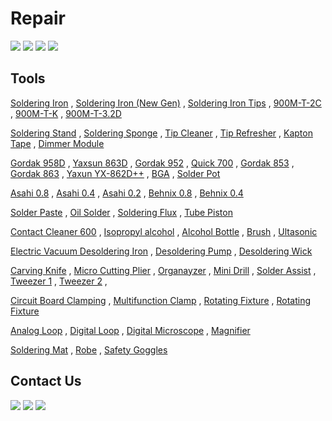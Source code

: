 # Repair

[![](https://img.shields.io/badge/Repair-VC97-Green)](https://youtu.be/h5BaUcLpn8E)
[![](https://img.shields.io/badge/Repair-LED_Bulb-Green)](https://youtu.be/wHrkd33FlMY)
[![](https://img.shields.io/badge/Repair-VC97_EEPROM_IC-Green)](https://youtu.be/gtcGRJrS7b0)
[![](https://img.shields.io/badge/Repair-Soldering_Tools-Green)](https://youtu.be/6Y1DflvL5zI)

Tools
-------------
[Soldering Iron](https://eshop.eca.ir/%D9%87%D9%88%DB%8C%D9%87-%D9%87%DB%8C%D8%AA%D8%B1-%D9%88-%D9%88%D8%A7%D9%86-%D9%82%D9%84%D8%B9/16964-%D9%87%D9%88%DB%8C%D9%87-%D8%B3%D8%B1%D8%A7%D9%85%DB%8C%DA%A9%DB%8C-40-%D9%88%D8%A7%D8%AA-%D9%85%D8%A7%D8%B1%DA%A9-tni-u-%D9%85%D8%AF%D9%84-tu-093c.html 'هویه سرامیکی 40 وات با نوک قابل تعویض') ,
[Soldering Iron (New Gen)](https://www.asangsm.com/product/%d9%87%d9%88%db%8c%d9%87-%d8%af%d9%88%d9%82%d9%84%d9%88-sugun-t1602/ 'نسل جدید هویه، با قابلیت رسیدن به دمای تنظیم شده در حدود 2 ثانیه+') ,
[Soldering Iron Tips](https://www.digikala.com/product/dkp-11218677/%D9%86%D9%88%DA%A9-%D9%87%D9%88%DB%8C%D9%87-40-%D9%88%D8%A7%D8%AA-%D9%85%D8%AF%D9%84-%D8%AD%D9%85%D8%A7%D9%85-%D9%82%D9%84%D8%B9-%DA%A9%D8%AF-pv630/ 'نوک هویه معمولی برای قلع اندود کردن') , 
[900M-T-2C](https://asrtools.com/product/mechanic-lead-free-solder-tip-900m-t-2c-mcn300/ 'نوک هویه سرامیکی، مناسب لحیم کاری اس ام دی') , 
[900M-T-K](https://gpgsm.ir/product/%d9%86%d9%88%da%a9-%d9%87%d9%88%db%8c%d9%87-%d8%b3%d8%b1%d8%aa%d8%ae%d8%aa-%da%a9%db%8c%d8%a7%d9%86%d9%84%db%8c-0-3/ 'نوک هویه سرامیکی، مناسب لحیم کاری اس ام دی و دیپ') , 
[900M-T-3.2D](https://testiran.com/product/%d9%86%d9%88%da%a9-%d9%87%d9%88%db%8c%d9%87-%d8%b3%d8%b1%d8%aa%d8%ae%d8%aa-%d8%aa%d8%a7%db%8c%d9%88%d8%a7%d9%86%db%8c-xytronic-xy-b05/ 'نوک هویه سرامیکی، مناسب لحیم کاری اس ام دی و دیپ')

[Soldering Stand](https://asrtools.com/product/soldering-stand-somo-sm-103/ ' با قابلیت نصب سیم لحیمپایه هویه') , 
[Soldering Sponge](https://asrtools.com/product/geb3550-soldering-iron-cleaning-sponge/ 'اسفنج پاک کننده نوک هویه') , 
[Tip Cleaner](https://asrtools.com/product/%d9%be%d8%a7%da%a9-%da%a9%d9%86%d9%86%d8%af%d9%87-%d9%86%d9%88%da%a9-%d9%87%d9%88%db%8c%d9%87-%db%8c%d8%a7%da%a9%d8%b3%d9%88%d9%86-%d9%85%d8%af%d9%84-yx-b3/ 'پاک کننده سیمی نوک هویه') , 
[Tip Refresher](https://asrtools.com/product/sn-sn-tr-15-tip-refresher-lead-free/ 'احیا کننده نوک هویه') , 
[Kapton Tape](https://asrtools.com/product/kapton-tape-bga-high-temperature-heat-resistant-polyimide-pcb-bga-wave-soldering-20mm/ 'چسب نواری نسوز') , 
[Dimmer Module](https://eshop.eca.ir/%D8%AF%DB%8C%D9%85%D8%B1%D9%87%D8%A7%DB%8C-dc-%D9%88-ac/8292-%D8%AF%DB%8C%D9%85%D8%B1-2-%DA%A9%DB%8C%D9%84%D9%88%D9%88%D8%A7%D8%AA-scr-%D9%88%D9%84%D8%AA%D8%A7%DA%98-220-%D9%88%D9%84%D8%AA-ac.html 'ماژول دیمر')

[Gordak 958D](https://sun7shop.ir/product/gordak-958d/ 'هیتر هوای گرم') , 
[Yaxsun 863D](https://www.asangsm.com/product/%D9%87%DB%8C%D8%AA%D8%B1-%DB%8C%D8%A7%DA%A9%D8%B3%D9%88%D9%86-yx-863d/ 'هیتر مادون قرمز') , 
[Gordak 952](https://asrtools.com/product/soldering-system-gordak-model-952/ 'استیشن دو کاره، هویه و هیتر') , 
[Quick 700](https://asrtools.com/product/rework-station-quick-700/ 'استیشن دو کاره، هویه و هیتر') , 
[Gordak 853](https://asrtools.com/product/gordak-853-digital-preheater-station/ 'پری هیتر') ,
[Gordak 863](https://asrtools.com/product/gordak-863-3-in-1-station/ 'استیشن سه کاره، هویه، هیتر بادی، پری هیتر') , 
[Yaxun YX-862D++](https://testiran.com/product/%D9%87%DB%8C%D8%AA%D8%B1-%D9%87%D9%88%DB%8C%D9%87-%D9%84%DB%8C%D8%B2%D8%B1%DB%8C-4%DA%A9%D8%A7%D8%B1%D9%87-%DB%8C%D8%A7%DA%A9%D8%B3%D9%88%D9%86-%D9%85%D8%AF%D9%84-yaxun-yx-862d/ 'استیشن چهار کاره، هویه، هیتر بادی، هیتر مادون قرمز، پری هیتر') , 
[BGA](https://shop.tamiraat.com/product/zm-r6200-bga/ 'ماشین BGA') , 
[Solder Pot](https://asrtools.com/product/solder-pot-swdt-11c-100w-3840mm-200-480c/ 'وان قلع')

[Asahi 0.8](https://lionelectronic.ir/products/3553-%D8%B3%DB%8C%D9%85-%D9%82%D9%84%D8%B9-%28100g%29WC63B08G 'سیم لحیم 0.8 آساهی') , 
[Asahi 0.4](https://asrtools.com/product/fake-asahi-solder-wire-63-37-0-4mm-100gr/ 'سیم لحیم 0.4 آساهی') , 
[Asahi 0.2](https://asrtools.com/product/asahi-solder-wire-63-37-0-25mm-100gr-whith-flux-cf-10/ 'سیم لحیم 0.25 آساهی') , 
[Behnix 0.8](https://eshop.eca.ir/%D8%B3%DB%8C%D9%85-%D9%84%D8%AD%DB%8C%D9%85-%D8%AE%D9%85%DB%8C%D8%B1-%D9%88-%D8%B3%D8%A7%DA%86%D9%85%D9%87-%D9%82%D9%84%D8%B9/10799-%D8%B3%DB%8C%D9%85-%D9%84%D8%AD%DB%8C%D9%85-08mm-100g-%D9%85%D8%A7%D8%B1%DA%A9-%D8%A8%D9%87%DB%8C%D9%86%DA%A9%D8%B3.html 'سیم لحیم 0.8 بهنیکس') , 
[Behnix 0.4](https://ickala.com/soldering-wire/44419-behinex-sold-44419.html 'سیم لحیم 0.4 بهنیکس')

[Solder Paste](https://lionelectronic.ir/products/3656-%D8%AE%D9%85%DB%8C%D8%B1-%D9%82%D9%84%D8%B9-%D8%B3%D8%B1%D9%86%DA%AF%DB%8C-RELIFE-Solder-Paste-RL-403 'خمیر قلع سرنگی 183 درجه') , 
[Oil Solder](https://asrtools.com/product/felder-lotfet-solder-oil-solder-paste-50gr/ 'روغن لحیم لاتفیت') , 
[Soldering Flux](https://lionelectronic.ir/products/3558-%D8%AE%D9%85%DB%8C%D8%B1-%D9%81%D9%84%DA%A9%D8%B3-%D8%B3%D8%B1%D9%86%DA%AF%DB%8C-RMA-223-UV 'فلاکس سرنگی') , 
[Tube Piston](https://asrtools.com/product/mechanic-p08/ 'اهرم تزریق فلکس و خمیر قلع سرنگی') 

[Contact Cleaner 600](https://asrtools.com/product/ok-tuner-600-contact-cleaner-300ml/ 'اسپری کنتاکتور شور خشک 600') , 
[Isopropyl alcohol](https://www.digikala.com/product/dkp-7185449/%D8%A7%D9%84%DA%A9%D9%84-%D8%A7%DB%8C%D8%B2%D9%88%D9%BE%D8%B1%D9%88%D9%BE%DB%8C%D9%84-99-%D8%AF%D8%B1%D8%B5%D8%AF-%D8%B5%D9%86%D8%B9%D8%AA%DB%8C-%D8%AA%DA%A9%D9%86%D9%88%D8%B4%DB%8C%D9%85%DB%8C-%DA%A9%D8%AF-06-%D9%85%D8%AF%D9%84-150cc/ 'الکل ایزوپروپیل') , 
[Alcohol Bottle](https://asrtools.com/product/yaxun-yx-60/ 'ظرف پمپی نگهدارنده الکل و تینر') , 
[Brush](https://asrtools.com/product/antistatic-brush-model-esd-40 'فرچه آنتی استاتیک') , 
[Ultasonic](https://asrtools.com/product/ultrasonic-cleaner-yaxun-yx2000a/ 'حمام التراسونیک') 

[Electric Vacuum Desoldering Iron](https://asrtools.com/product/goot-tp-100-electric-vacuum-desoldering-iron-75w/ 'قلع کش برقی') ,
[Desoldering Pump](https://asrtools.com/product/proskit-8pk-366n-b-desoldering-pump/ 'قلع کش پمپی دستی') , 
[Desoldering Wick](https://asrtools.com/product/relife-rl-1520/ 'قلع کش سیمی') 

[Carving Knife](https://asrtools.com/product/jy-1001-gh/ 'کاتر قلمی') , 
[Micro Cutting Plier](https://asrtools.com/product/proskit-pk-5101-c-5101c-micro-cutting-plier/ 'کف چین') , 
[Organayzer](https://irepairtools.ir/product/%D8%A7%D8%B3%D8%AA%D9%86%D8%AF-%D8%A7%D8%A8%D8%B2%D8%A7%D8%B1-relife-rl-001d/ 'نظم دهنده ابزار') , 
[Mini Drill](https://asrtools.com/product/%d9%85%d8%ac%d9%85%d9%88%d8%b9%d9%87-160-%d8%b9%d8%af%d8%af%db%8c-%d9%81%d8%b1%d8%b2-%d8%a7%d9%86%da%af%d8%b4%d8%aa%db%8c-%d9%85%d8%af%d9%84-wl-800/ 'مینی دریل') , 
[Solder Assist](https://asrtools.com/product/%d9%85%d8%ac%d9%85%d9%88%d8%b9%d9%87-6-%d8%b9%d8%af%d8%af%db%8c-%d8%a7%d8%a8%d8%b2%d8%a7%d8%b1-%d9%84%d8%ad%db%8c%d9%85-%da%a9%d8%a7%d8%b1%db%8c-%d9%85%d8%af%d9%84-sa-10/ 'ست ابزار دستی لحیم کاری') , 
[Tweezer 1](https://smartools.ir/product/%D9%BE%D9%86%D8%B3-%D8%AA%DB%8C%D8%AA%D8%A7%D9%86%DB%8C%D9%88%D9%85%DB%8C-%D8%B3%D8%B1%DA%A9%D8%AC/ 'پنس تیتانیومی سر کج') , 
[Tweezer 2](https://smartools.ir/product/%D9%BE%D9%86%D8%B3-%D8%AA%DB%8C%D8%AA%D8%A7%D9%86%DB%8C%D9%88%D9%85%DB%8C-%D8%B3%D8%B1%D8%B5%D8%A7%D9%81/ 'پنس تیتانیومی سر صاف') , 

[Circuit Board Clamping](https://eshop.eca.ir/%DA%AF%DB%8C%D8%B1%D9%87-%D9%85%D9%88%D9%86%D8%AA%D8%A7%DA%98-%D9%88-%D9%BE%D8%A7%DB%8C%D9%87-%D9%87%D9%88%DB%8C%D9%87/10942-%DA%AF%DB%8C%D8%B1%D9%87-%D9%85%D9%88%D9%86%D8%AA%D8%A7%DA%98-%D8%B1%D9%88%D9%85%DB%8C%D8%B2%DB%8C-%D9%BE%D8%B1%D9%88%D8%B3%DA%A9%DB%8C%D8%AA-proskit-%D9%85%D8%AF%D9%84-sn-390.html 'گیره نگهدارنده پی سی بی') , 
[Multifunction Clamp](https://eshop.eca.ir/%DA%AF%DB%8C%D8%B1%D9%87-%D9%85%D9%88%D9%86%D8%AA%D8%A7%DA%98-%D9%88-%D9%BE%D8%A7%DB%8C%D9%87-%D9%87%D9%88%DB%8C%D9%87/21090-%DA%AF%DB%8C%D8%B1%D9%87-%D8%B1%D9%88%D9%85%DB%8C%D8%B2%DB%8C-%D9%84%D9%88%D9%BE-%D9%88-%D9%BE%D8%B1%DB%8C-%D9%87%DB%8C%D8%AA%D8%B1-yaxun-%D9%85%D8%AF%D9%84-yx-101.html 'گیره نگهدارنده پی سی بی برای لوپ، هیتر و پری هیتر') , 
[Rotating Fixture](https://irepairtools.ir/product/%da%af%db%8c%d8%b1%d9%87-%d8%a8%d8%b1%d8%af-relife-rl-601i/ 'گیره نگهدارنده ایسی و چیپست') , 
[Rotating Fixture](https://asrtools.com/product/universal-clamp-pcb-holder-mehr-c1-70mm/ 'گیره نگهدارنده مهر') 

[Analog Loop](https://asrtools.com/product/rf4-rf7050tvp-microscope-2/ 'لوپ آنالوگ') , 
[Digital Loop](https://asrtools.com/product/yaxun-ak-23/ 'لوپ دیجیتال') , 
[Digital Microscope](https://asrtools.com/product/digital-microscope-g1600-1080p/ 'میکروسکوپ دیجیتال') , 
[Magnifier](https://asrtools.com/product/magnifier-lamp-rt301/ 'ذرزه بین پایه دار به همراه چراغ')

[Soldering Mat](https://asrtools.com/product/soldering-mat-s-160/ 'پد نسوز لحیم کاری') , 
[Robe](https://www.digikala.com/product/dkp-1779080/%D8%B1%D9%88%D9%BE%D9%88%D8%B4-%D9%BE%D8%B2%D8%B4%DA%A9%DB%8C-%D9%85%D8%B1%D8%AF%D8%A7%D9%86%D9%87-%D9%85%D8%AF%D9%84-%DA%A9%DB%8C%D9%85%DB%8C%D8%A7-110/ 'روپوس آزمایشگاهی') , 
[Safety Goggles](https://asrtools.com/product/star-optic-safety-goggles-uv400/ 'عینک محافظ چشم') 

Contact Us
-------------
[![](https://img.shields.io/badge/E-Mail-yellow)](mailto:aKaReZa75@gmail.com)
[![](https://img.shields.io/badge/You-Tube-red)](https://www.youtube.com/@aKaReZa75)
[![](https://img.shields.io/badge/Linked-in-blue)](https://www.linkedin.com/in/akareza75)
